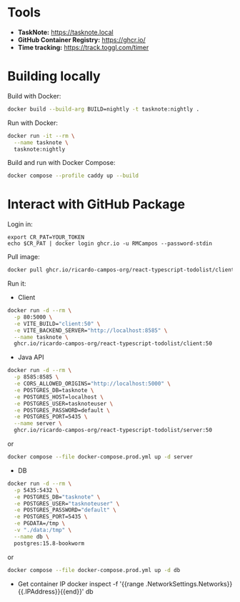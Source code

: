 # Tools

- **TaskNote:** https://tasknote.local
- **GitHub Container Registry:** https://ghcr.io/
- **Time tracking:** https://track.toggl.com/timer

# Building locally

Build with Docker:

```sh
docker build --build-arg BUILD=nightly -t tasknote:nightly .
```

Run with Docker:
```sh
docker run -it --rm \
  --name tasknote \
  tasknote:nightly
```
Build and run with Docker Compose:
```sh
docker compose --profile caddy up --build
```

# Interact with GitHub Package

Login in:

```
export CR_PAT=YOUR_TOKEN
echo $CR_PAT | docker login ghcr.io -u RMCampos --password-stdin
```

Pull image:

```sh
docker pull ghcr.io/ricardo-campos-org/react-typescript-todolist/client:50
```

Run it:

- Client
```sh
docker run -d --rm \
  -p 80:5000 \
  -e VITE_BUILD="client:50" \
  -e VITE_BACKEND_SERVER="http://localhost:8585" \
  --name tasknote \
  ghcr.io/ricardo-campos-org/react-typescript-todolist/client:50
```

- Java API
```sh
docker run -d --rm \
  -p 8585:8585 \
  -e CORS_ALLOWED_ORIGINS="http://localhost:5000" \
  -e POSTGRES_DB=tasknote \
  -e POSTGRES_HOST=localhost \
  -e POSTGRES_USER=tasknoteuser \
  -e POSTGRES_PASSWORD=default \
  -e POSTGRES_PORT=5435 \
  --name server \
  ghcr.io/ricardo-campos-org/react-typescript-todolist/server:50
```
or
```sh
docker compose --file docker-compose.prod.yml up -d server
```

- DB
```sh
docker run -d --rm \
  -p 5435:5432 \
  -e POSTGRES_DB="tasknote" \
  -e POSTGRES_USER="tasknoteuser" \
  -e POSTGRES_PASSWORD="default" \
  -e POSTGRES_PORT=5435 \
  -e PGDATA=/tmp \
  -v "./data:/tmp" \
  --name db \
  postgres:15.8-bookworm
```
or
```sh
docker compose --file docker-compose.prod.yml up -d db
```

- Get container IP
docker inspect -f '{{range .NetworkSettings.Networks}}{{.IPAddress}}{{end}}' db